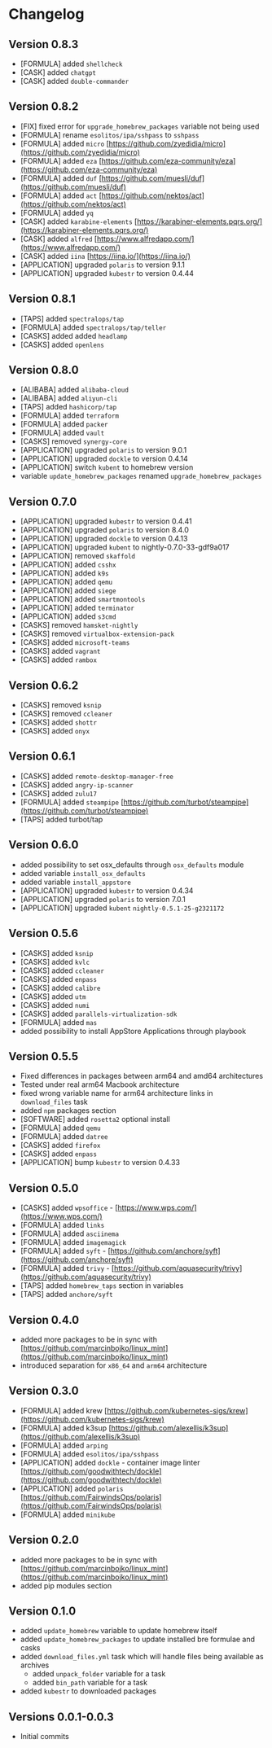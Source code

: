 # Changelog

## Version 0.8.3

* [FORMULA] added `shellcheck`
* [CASK] added `chatgpt`
* [CASK] added `double-commander`

## Version 0.8.2

* [FIX] fixed error for `upgrade_homebrew_packages` variable not being used
* [FORMULA] rename `esolitos/ipa/sshpass` to `sshpass`
* [FORMULA] added `micro` [https://github.com/zyedidia/micro](https://github.com/zyedidia/micro)
* [FORMULA] added `eza` [https://github.com/eza-community/eza](https://github.com/eza-community/eza)
* [FORMULA] added `duf` [https://github.com/muesli/duf](https://github.com/muesli/duf)
* [FORMULA] added `act` [https://github.com/nektos/act](https://github.com/nektos/act)
* [FORMULA] added `yq`
* [CASK] added `karabine-elements` [https://karabiner-elements.pqrs.org/](https://karabiner-elements.pqrs.org/)
* [CASK] added `alfred` [https://www.alfredapp.com/](https://www.alfredapp.com/)
* [CASK] added `iina` [https://iina.io/](https://iina.io/)
* [APPLICATION] upgraded `polaris` to version 9.1.1
* [APPLICATION] upgraded `kubestr` to version 0.4.44

## Version 0.8.1

* [TAPS] added `spectralops/tap`
* [FORMULA] added `spectralops/tap/teller`
* [CASKS] added added `headlamp`
* [CASKS] added `openlens`

## Version 0.8.0

* [ALIBABA] added `alibaba-cloud`
* [ALIBABA] added `aliyun-cli`
* [TAPS] added `hashicorp/tap`
* [FORMULA] added `terraform`
* [FORMULA] added `packer`
* [FORMULA] added `vault`
* [CASKS] removed `synergy-core`
* [APPLICATION] upgraded `polaris` to version 9.0.1
* [APPLICATION] upgraded `dockle` to version 0.4.14
* [APPLICATION] switch `kubent` to homebrew version
* variable `update_homebrew_packages` renamed `upgrade_homebrew_packages`

## Version 0.7.0

* [APPLICATION] upgraded `kubestr` to version 0.4.41
* [APPLICATION] upgraded `polaris` to version 8.4.0
* [APPLICATION] upgraded `dockle` to version 0.4.13
* [APPLICATION] upgraded `kubent` to nightly-0.7.0-33-gdf9a017
* [APPLICATION] removed `skaffold`
* [APPLICATION] added `csshx`
* [APPLICATION] added `k9s`
* [APPLICATION] added `qemu`
* [APPLICATION] added `siege`
* [APPLICATION] added `smartmontools`
* [APPLICATION] added `terminator`
* [APPLICATION] added `s3cmd`
* [CASKS] removed `hamsket-nightly`
* [CASKS] removed `virtualbox-extension-pack`
* [CASKS] added `microsoft-teams`
* [CASKS] added `vagrant`
* [CASKS] added `rambox`

## Version 0.6.2

* [CASKS] removed `ksnip`
* [CASKS] removed `ccleaner`
* [CASKS] added `shottr`
* [CASKS] added `onyx`

## Version 0.6.1

* [CASKS] added `remote-desktop-manager-free`
* [CASKS] added `angry-ip-scanner`
* [CASKS] added `zulu17`
* [FORMULA] added `steampipe` [https://github.com/turbot/steampipe](https://github.com/turbot/steampipe)
* [TAPS] added turbot/tap

## Version 0.6.0

* added possibility to set osx_defaults through `osx_defaults` module
* added variable `install_osx_defaults`
* added variable `install_appstore`
* [APPLICATION] upgraded `kubestr` to version 0.4.34
* [APPLICATION] upgraded `polaris` to version 7.0.1
* [APPLICATION] upgraded `kubent` `nightly-0.5.1-25-g2321172`

## Version 0.5.6

* [CASKS] added `ksnip`
* [CASKS] added `kvlc`
* [CASKS] added `ccleaner`
* [CASKS] added `enpass`
* [CASKS] added `calibre`
* [CASKS] added `utm`
* [CASKS] added `numi`
* [CASKS] added `parallels-virtualization-sdk`
* [FORMULA] added `mas`
* added possibility to install AppStore Applications through playbook

## Version 0.5.5

* Fixed differences in packages between arm64 and amd64 architectures
* Tested under real arm64 Macbook architecture
* fixed wrong variable name for arm64 architecture links in `download_files` task
* added `npm` packages section
* [SOFTWARE] added `rosetta2` optional install
* [FORMULA] added `qemu`
* [FORMULA] added `datree`
* [CASKS] added `firefox`
* [CASKS] added `enpass`
* [APPLICATION] bump `kubestr` to version 0.4.33

## Version 0.5.0

* [CASKS] added `wpsoffice` - [https://www.wps.com/](https://www.wps.com/)
* [FORMULA] added `links`
* [FORMULA] added `asciinema`
* [FORMULA] added `imagemagick`
* [FORMULA] added `syft` - [https://github.com/anchore/syft](https://github.com/anchore/syft)
* [FORMULA] added `trivy` - [https://github.com/aquasecurity/trivy](https://github.com/aquasecurity/trivy)
* [TAPS] added `homebrew_taps` section in variables
* [TAPS] added `anchore/syft`

## Version 0.4.0

* added more packages to be in sync with [https://github.com/marcinbojko/linux_mint](https://github.com/marcinbojko/linux_mint)
* introduced separation for `x86_64` and `arm64` architecture

## Version 0.3.0

* [FORMULA] added krew [https://github.com/kubernetes-sigs/krew](https://github.com/kubernetes-sigs/krew)
* [FORMULA] added k3sup [https://github.com/alexellis/k3sup](https://github.com/alexellis/k3sup)
* [FORMULA] added `arping`
* [FORMULA] added `esolitos/ipa/sshpass`
* [APPLICATION] added `dockle` - container image linter [https://github.com/goodwithtech/dockle](https://github.com/goodwithtech/dockle)
* [APPLICATION] added `polaris` [https://github.com/FairwindsOps/polaris](https://github.com/FairwindsOps/polaris)
* [FORMULA] added `minikube`

## Version 0.2.0

* added more packages to be in sync with [https://github.com/marcinbojko/linux_mint](https://github.com/marcinbojko/linux_mint)
* added pip modules section

## Version 0.1.0

* added `update_homebrew` variable to update homebrew itself
* added `update_homebrew_packages` to update installed bre formulae and casks
* added `download_files.yml` task which will handle files being available as archives
  * added `unpack_folder` variable for a task
  * added `bin_path` variable for a task
* added `kubestr` to downloaded packages

## Versions 0.0.1-0.0.3

* Initial commits
